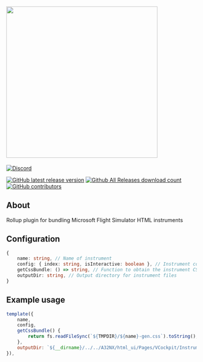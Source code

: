 # <img src="https://raw.githubusercontent.com/flybywiresim/fbw-branding/master/svg/FBW-Logo.svg" placeholder="FlyByWire" width="400"/>


[![Discord](https://img.shields.io/discord/738864299392630914.svg?label=&logo=discord&logoColor=ffffff&color=7389D8&labelColor=6A7EC2)](https://discord.gg/UjzuHMU)

[![GitHub latest release version](https://img.shields.io/github/v/release/flybywiresim/rollup-plugin-msfs.svg?style=flat)](https://github.com/flybywiresim/rollup-plugin-msfs/releases/latest)
[![Github All Releases download count](https://img.shields.io/github/downloads/flybywiresim/rollup-plugin-msfs/total.svg?style=flat)](https://github.com/flybywiresim/rollup-plugin-msfs/releases/latest)
[![GitHub contributors](https://img.shields.io/github/contributors/flybywiresim/rollup-plugin-msfs.svg?style=flat)](https://github.com/flybywiresim/rollup-plugin-msfs/graphs/contributors)

## About

Rollup plugin for bundling Microsoft Flight Simulator HTML instruments

## Configuration

```ts
{
    name: string, // Name of instrument
    config: { index: string, isInteractive: boolean }, // Instrument configuration
    getCssBundle: () => string, // Function to obtain the instrument CSS bundle contents
    outputDir: string, // Output directory for instrument files
}
```

## Example usage

```js
template({
    name,
    config,
    getCssBundle() {
        return fs.readFileSync(`${TMPDIR}/${name}-gen.css`).toString();
    },
    outputDir: `${__dirname}/../../A32NX/html_ui/Pages/VCockpit/Instruments/generated`,
}),
```
